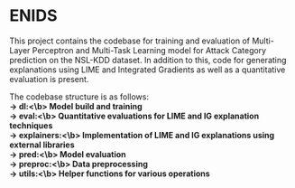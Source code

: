 # ENIDS

This project contains the codebase for training and evaluation of Multi-Layer Perceptron and Multi-Task Learning model for Attack Category prediction on the NSL-KDD dataset. In addition to this, code for generating explanations using LIME and Integrated Gradients as well as a quantitative evaluation is present.

The codebase structure is as follows:<br/>
<b>-> dl:<\b> Model build and training<br/>
<b>-> eval:<\b> Quantitative evaluations for LIME and IG explanation techniques<br/>
<b>-> explainers:<\b> Implementation of LIME and IG explanations using external libraries<br/>
<b>-> pred:<\b> Model evaluation<br/>
<b>-> preproc:<\b> Data preprocessing<br/>
<b>-> utils:<\b> Helper functions for various operations<br/>

